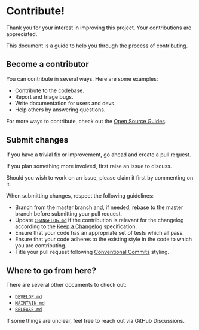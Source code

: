 # Contribute!

Thank you for your interest in improving this project. Your contributions are
appreciated.

This document is a guide to help you through the process of contributing.

## Become a contributor

You can contribute in several ways. Here are some examples:

- Contribute to the codebase.
- Report and triage bugs.
- Write documentation for users and devs.
- Help others by answering questions.

For more ways to contribute, check out the
[Open Source Guides](https://opensource.guide/how-to-contribute).

## Submit changes

If you have a trivial fix or improvement, go ahead and create a pull request.

If you plan something more involved, first raise an issue to discuss.

Should you wish to work on an issue, please claim it first by commenting on it.

When submitting changes, respect the following guidelines:

- Branch from the master branch and, if needed, rebase to the master branch
  before submitting your pull request.
- Update [`CHANGELOG.md`](./CHANGELOG.md) if the contribution is relevant for
  the changelog according to the
  [Keep a Changelog](https://keepachangelog.com/en/1.1.0) specification.
- Ensure that your code has an appropriate set of tests which all pass.
- Ensure that your code adheres to the existing style in the code to which you
  are contributing.
- Title your pull request following
  [Conventional Commits](https://www.conventionalcommits.org/) styling.

## Where to go from here?

There are several other documents to check out:

- [`DEVELOP.md`](./DEVELOP.md)
- [`MAINTAIN.md`](./MAINTAIN.md)
- [`RELEASE.md`](./RELEASE.md)

If some things are unclear, feel free to reach out via GitHub Discussions.
